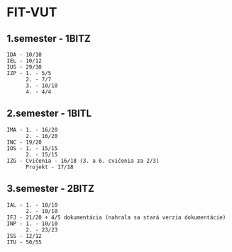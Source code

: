 # FIT-VUT

## 1.semester - 1BITZ

    IDA - 10/10
    IEL - 10/12
    IUS - 29/30
    IZP - 1. - 5/5
          2. - 7/7
          3. - 10/10
          4. - 4/4
          
## 2.semester - 1BITL

    IMA - 1. - 16/20
          2. - 16/20
    INC - 19/20
    IOS - 1. - 15/15
          2. - 15/15
    IZG - Cvičenia - 16/18 (3. a 6. cvičenia za 2/3)
          Projekt - 17/18
         
## 3.semester - 2BITZ

    IAL - 1. - 10/10
          2. - 10/10
    IFJ - 21/20 + 4/5 dokumentácia (nahrala sa stará verzia dokumentácie)
    INP - 1. - 10/10
          2. - 23/23
    ISS - 12/12
    ITU - 50/55


    
